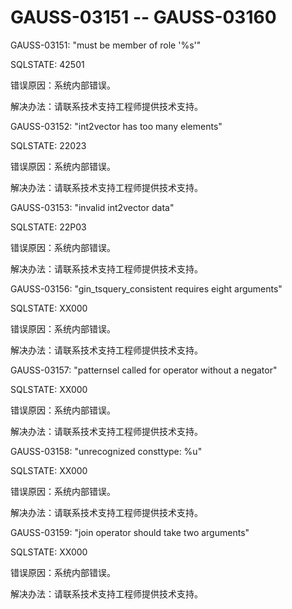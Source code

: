 # GAUSS-03151 -- GAUSS-03160<a name="ZH-CN_TOPIC_0302073528"></a>

GAUSS-03151: "must be member of role '%s'"

SQLSTATE: 42501

错误原因：系统内部错误。

解决办法：请联系技术支持工程师提供技术支持。

GAUSS-03152: "int2vector has too many elements"

SQLSTATE: 22023

错误原因：系统内部错误。

解决办法：请联系技术支持工程师提供技术支持。

GAUSS-03153: "invalid int2vector data"

SQLSTATE: 22P03

错误原因：系统内部错误。

解决办法：请联系技术支持工程师提供技术支持。

GAUSS-03156: "gin\_tsquery\_consistent requires eight arguments"

SQLSTATE: XX000

错误原因：系统内部错误。

解决办法：请联系技术支持工程师提供技术支持。

GAUSS-03157: "patternsel called for operator without a negator"

SQLSTATE: XX000

错误原因：系统内部错误。

解决办法：请联系技术支持工程师提供技术支持。

GAUSS-03158: "unrecognized consttype: %u"

SQLSTATE: XX000

错误原因：系统内部错误。

解决办法：请联系技术支持工程师提供技术支持。

GAUSS-03159: "join operator should take two arguments"

SQLSTATE: XX000

错误原因：系统内部错误。

解决办法：请联系技术支持工程师提供技术支持。

